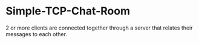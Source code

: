 # Simple-TCP-Chat-Room

2 or more clients are connected together through a server that relates their messages to each other.
